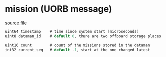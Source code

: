 # mission (UORB message)



[source file](https://github.com/PX4/PX4-Autopilot/blob/master/msg/mission.msg)

```c
uint64 timestamp    # time since system start (microseconds)
uint8 dataman_id    # default 0, there are two offboard storage places in the dataman: 0 or 1

uint16 count        # count of the missions stored in the dataman
int32 current_seq   # default -1, start at the one changed latest

```
